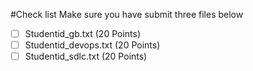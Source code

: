 #Check list 
Make sure you have submit three files below
- [ ] Studentid_gb.txt (20 Points)
- [ ] Studentid_devops.txt (20 Points)
- [ ] Studentid_sdlc.txt (20 Points)
